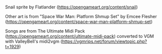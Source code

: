 Snail sprite by Flatlander (https://opengameart.org/content/snail)

Other art is from "Space War Man: Platform Shmup Set" by Emcee Flesher (https://opengameart.org/content/space-war-man-platform-shmup-set)

Songs are from The Ultimate Midi Pack (https://opengameart.org/content/ultimate-midi-pack) converted to VGM with ValleyBell's midi2vgm (https://vgmrips.net/forum/viewtopic.php?t=1929)
